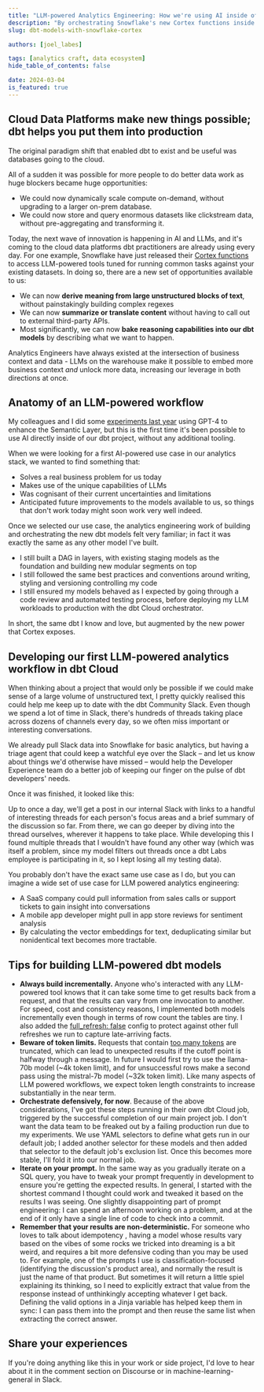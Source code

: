 ```yaml
---
title: "LLM-powered Analytics Engineering: How we're using AI inside of our dbt project, today, with no new tools."
description: "By orchestrating Snowflake's new Cortex functions inside of dbt Cloud, we can do once-impractical analytics with no additional tooling."
slug: dbt-models-with-snowflake-cortex

authors: [joel_labes]

tags: [analytics craft, data ecosystem]
hide_table_of_contents: false

date: 2024-03-04
is_featured: true
---
```


## Cloud Data Platforms make new things possible; dbt helps you put them into production

The original paradigm shift that enabled dbt to exist and be useful was databases going to the cloud.

All of a sudden it was possible for more people to do better data work as huge blockers became huge opportunities:

- We could now dynamically scale compute on-demand, without upgrading to a larger on-prem database.
- We could now store and query enormous datasets like clickstream data, without pre-aggregating and transforming it.

Today, the next wave of innovation is happening in AI and LLMs, and it's coming to the cloud data platforms dbt practitioners are already using every day. For one example, Snowflake have just released their [Cortex functions](https://docs.snowflake.com/LIMITEDACCESS/cortex-functions) to access LLM-powered tools tuned for running common tasks against your existing datasets. In doing so, there are a new set of opportunities available to us:

<!-- truncate -->

- We can now **derive meaning from large unstructured blocks of text**, without painstakingly building complex regexes
- We can now **summarize or translate content** without having to call out to external third-party APIs.
- Most significantly, we can now **bake reasoning capabilities into our dbt models** by describing what we want to happen.

Analytics Engineers have always existed at the intersection of business context and data - LLMs on the warehouse make it possible to embed more business context _and_ unlock more data, increasing our leverage in both directions at once.

## Anatomy of an LLM-powered workflow

My colleagues and I did some [experiments last year](https://roundup.getdbt.com/p/semantic-layer-as-the-data-interface) using GPT-4 to enhance the Semantic Layer, but this is the first time it's been possible to use AI directly inside of our dbt project, without any additional tooling.

When we were looking for a first AI-powered use case in our analytics stack, we wanted to find something that:

- Solves a real business problem for us today
- Makes use of the unique capabilities of LLMs
- Was cognisant of their current uncertainties and limitations
- Anticipated future improvements to the models available to us, so things that don't work today might soon work very well indeed.

Once we selected our use case, the analytics engineering work of building and orchestrating the new dbt models felt very familiar; in fact it was exactly the same as any other model I've built.

- I still built a DAG in layers, with existing staging models as the foundation and building new modular segments on top
- I still followed the same best practices and conventions around writing, styling and versioning controlling my code
- I still ensured my models behaved as I expected by going through a code review and automated testing process, before deploying my LLM workloads to production with the dbt Cloud orchestrator.

In short, the same dbt I know and love, but augmented by the new power that Cortex exposes.

## Developing our first LLM-powered analytics workflow in dbt Cloud

When thinking about a project that would only be possible if we could make sense of a large volume of unstructured text, I pretty quickly realised this could help me keep up to date with the dbt Community Slack. Even though we spend a lot of time in Slack, there's hundreds of threads taking place across dozens of channels every day, so we often miss important or interesting conversations.

We already pull Slack data into Snowflake for basic analytics, but having a triage agent that could keep a watchful eye over the Slack – and let us know about things we'd otherwise have missed – would help the Developer Experience team do a better job of keeping our finger on the pulse of dbt developers' needs.

Once it was finished, it looked like this:

<Lightbox src="/img/blog/2024-02-29-cortex-slack.png" width="85%" title="An example of some summarized threads for review (lightly edited for anonymity)." />

Up to once a day, we'll get a post in our internal Slack with links to a handful of interesting threads for each person's focus areas and a brief summary of the discussion so far. From there, we can go deeper by diving into the thread ourselves, wherever it happens to take place. While developing this I found multiple threads that I wouldn't have found any other way (which was itself a problem, since my model filters out threads once a dbt Labs employee is participating in it, so I kept losing all my testing data).

You probably don't have the exact same use case as I do, but you can imagine a wide set of use case for LLM powered analytics engineering:

- A SaaS company could pull information from sales calls or support tickets to gain insight into conversations
- A mobile app developer might pull in app store reviews for sentiment analysis
- By calculating the vector embeddings for text, deduplicating similar but nonidentical text becomes more tractable.

## Tips for building LLM-powered dbt models

- **Always build incrementally.** Anyone who's interacted with any LLM-powered tool knows that it can take some time to get results back from a request, and that the results can vary from one invocation to another. For speed, cost and consistency reasons, I implemented both models incrementally even though in terms of row count the tables are tiny. I also added the [full_refresh: false](https://docs.getdbt.com/reference/resource-configs/full_refresh) config to protect against other full refreshes we run to capture late-arriving facts.
- **Beware of token limits.** Requests that contain [too many tokens](https://docs.snowflake.com/LIMITEDACCESS/cortex-functions#model-restrictions) are truncated, which can lead to unexpected results if the cutoff point is halfway through a message. In future I would first try to use the llama-70b model (~4k token limit), and for unsuccessful rows make a second pass using the mistral-7b model (~32k token limit). Like many aspects of LLM powered workflows, we expect token length constraints to increase substantially in the near term.
- **Orchestrate defensively, for now**. Because of the above considerations, I've got these steps running in their own dbt Cloud job, triggered by the successful completion of our main project job. I don't want the data team to be freaked out by a failing production run due to my experiments. We use YAML selectors to define what gets run in our default job; I added another selector for these models and then added that selector to the default job's exclusion list. Once this becomes more stable, I'll fold it into our normal job.
- **Iterate on your prompt.** In the same way as you gradually iterate on a SQL query, you have to tweak your prompt frequently in development to ensure you're getting the expected results. In general, I started with the shortest command I thought could work and tweaked it based on the results I was seeing. One slightly disappointing part of prompt engineering: I can spend an afternoon working on a problem, and at the end of it only have a single line of code to check into a commit.
- **Remember that your results are non-deterministic.** For someone who loves to talk about <Term id="idempotent">idempotency</Term> , having a model whose results vary based on the vibes of some rocks we tricked into dreaming is a bit weird, and requires a bit more defensive coding than you may be used to. For example, one of the prompts I use is classification-focused (identifying the discussion's product area), and normally the result is just the name of that product. But sometimes it will return a little spiel explaining its thinking, so I need to explicitly extract that value from the response instead of unthinkingly accepting whatever I get back. Defining the valid options in a Jinja variable has helped keep them in sync: I can pass them into the prompt and then reuse the same list when extracting the correct answer.

## Share your experiences

If you're doing anything like this in your work or side project, I'd love to hear about it in the comment section on Discourse or in machine-learning-general in Slack.
